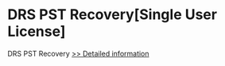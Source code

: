 # DRS PST Recovery[Single User License]
DRS PST Recovery
[>> Detailed information](https://secure.shareit.com/shareit/product.html?productid=301004379&affiliateid=200057808)